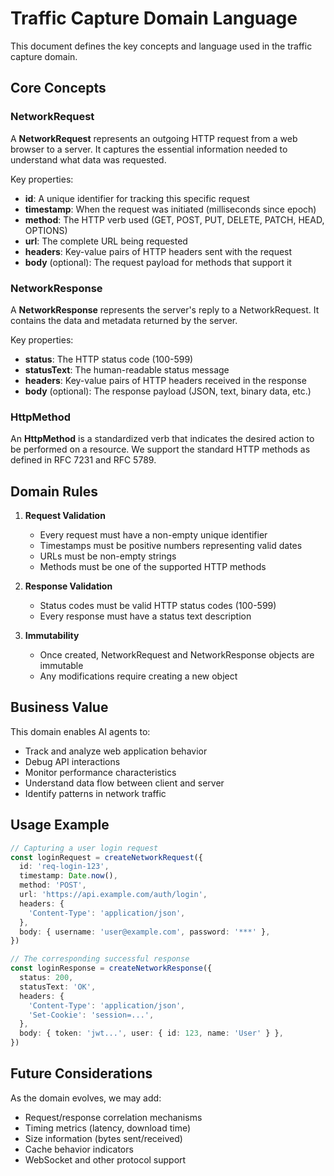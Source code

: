# Traffic Capture Domain Language

This document defines the key concepts and language used in the traffic capture domain.

## Core Concepts

### NetworkRequest

A **NetworkRequest** represents an outgoing HTTP request from a web browser to a server. It captures the essential information needed to understand what data was requested.

Key properties:

- **id**: A unique identifier for tracking this specific request
- **timestamp**: When the request was initiated (milliseconds since epoch)
- **method**: The HTTP verb used (GET, POST, PUT, DELETE, PATCH, HEAD, OPTIONS)
- **url**: The complete URL being requested
- **headers**: Key-value pairs of HTTP headers sent with the request
- **body** (optional): The request payload for methods that support it

### NetworkResponse

A **NetworkResponse** represents the server's reply to a NetworkRequest. It contains the data and metadata returned by the server.

Key properties:

- **status**: The HTTP status code (100-599)
- **statusText**: The human-readable status message
- **headers**: Key-value pairs of HTTP headers received in the response
- **body** (optional): The response payload (JSON, text, binary data, etc.)

### HttpMethod

An **HttpMethod** is a standardized verb that indicates the desired action to be performed on a resource. We support the standard HTTP methods as defined in RFC 7231 and RFC 5789.

## Domain Rules

1. **Request Validation**
   - Every request must have a non-empty unique identifier
   - Timestamps must be positive numbers representing valid dates
   - URLs must be non-empty strings
   - Methods must be one of the supported HTTP methods

2. **Response Validation**
   - Status codes must be valid HTTP status codes (100-599)
   - Every response must have a status text description

3. **Immutability**
   - Once created, NetworkRequest and NetworkResponse objects are immutable
   - Any modifications require creating a new object

## Business Value

This domain enables AI agents to:

- Track and analyze web application behavior
- Debug API interactions
- Monitor performance characteristics
- Understand data flow between client and server
- Identify patterns in network traffic

## Usage Example

```typescript
// Capturing a user login request
const loginRequest = createNetworkRequest({
  id: 'req-login-123',
  timestamp: Date.now(),
  method: 'POST',
  url: 'https://api.example.com/auth/login',
  headers: {
    'Content-Type': 'application/json',
  },
  body: { username: 'user@example.com', password: '***' },
})

// The corresponding successful response
const loginResponse = createNetworkResponse({
  status: 200,
  statusText: 'OK',
  headers: {
    'Content-Type': 'application/json',
    'Set-Cookie': 'session=...',
  },
  body: { token: 'jwt...', user: { id: 123, name: 'User' } },
})
```

## Future Considerations

As the domain evolves, we may add:

- Request/response correlation mechanisms
- Timing metrics (latency, download time)
- Size information (bytes sent/received)
- Cache behavior indicators
- WebSocket and other protocol support
